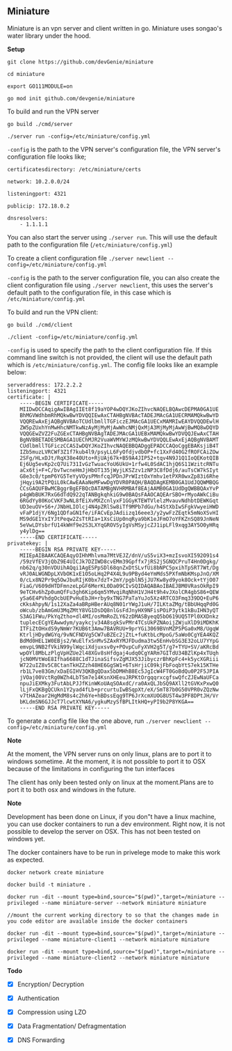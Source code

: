 ## Miniature ##

Miniature is an vpn server and client written in go. Miniature uses songao's water library under the hood.

**Setup**

``` 
git clone https://github.com/devGenie/miniature

cd miniature 

export GO111MODULE=on 

go mod init github.com/devgenie/miniature

```

To build and run the VPN server

```
go build ./cmd/server

./server run -config=/etc/miniature/config.yml
```

`-config` is the path to the VPN server's configuration file, the VPN server's configuration file looks like;

```
certificatesdirectory: /etc/miniature/certs

network: 10.2.0.0/24

listeningport: 4321

publicip: 172.18.0.2

dnsresolvers:
    - 1.1.1.1
```

You can also start the server using `./server run`. This will use the default path to the configuration file (`/etc/miniature/config.yml`)

To create a client configuration file
`./server newclient --config=/etc/miniature/config.yml`

`-config` is the path to the server configuration file, you can also create the client configuration file using `./server newclient`, this uses the server's default path to the configuration file, in this case which is `/etc/miniature/config.yml`


To build and run the VPN client:

```
go build ./cmd/client

./client -config=/etc/miniature/config.yml
```

`-config` is used to specify the path to the  client configuration file. If this command line switch is not provided, the client will use the default path which is `/etc/miniature/config.yml`. The config file looks like an example below:

```
serveraddress: 172.2.2.2
listeningport: 4321
certificate: |
    -----BEGIN CERTIFICATE-----
    MIIDwDCCAqigAwIBAgIIEt8f19aYOP4wDQYJKoZIhvcNAQELBQAwcDEPMA0GA1UE
    BhMGVWdhbmRhMQkwBwYDVQQIEwAxCTAHBgNVBAcTADEJMAcGA1UECRMAMQkwBwYD
    VQQREwAxEjAQBgNVBAoTCUdlbmllTGFiczEJMAcGA1UECxMAMRIwEAYDVQQDEwlH
    ZW5pZUxhYnMwHhcNMTkwNzAyMjMyMjAwWhcNMjQxMjA3MjMyMjAwWjBwMQ8wDQYD
    VQQGEwZVZ2FuZGExCTAHBgNVBAgTADEJMAcGA1UEBxMAMQkwBwYDVQQJEwAxCTAH
    BgNVBBETADESMBAGA1UEChMJR2VuaWVMYWJzMQkwBwYDVQQLEwAxEjAQBgNVBAMT
    CUdlbmllTGFiczCCASIwDQYJKoZIhvcNAQEBBQADggEPADCCAQoCggEBAKsjiB4T
    IZb5muzLVRCWf3Z1f7kub4l9/psyLL6FyOfdjvdbOP+fc1XxFd40G2fROFCAiZOw
    2SFg/HLxDJt/RqX38e40Uto+RjUAj67k+B59A4JIP52+tqv4N9J1Q1IoQEKotQIB
    Ej6Ug5evKp2cQ7Ui731IvGzTwuacYoU6UkU+1rfw4L0SdAC1hjQ6S11WzitcRNTu
    aCx6tj+F+C/bvTwcneHmJjHbOT135jWyjLKSZzv1zNP3C8fDdj6/auTsCW7kSIyt
    G8e3c0/tpmP6YG5TeYyVOysPMnfcqJPDnJPrWIztOxYmhv1etPXR0wxZp83i6Rhe
    jHqyi9A2tPQiL0kCAwEAAaNeMFwwDgYDVR0PAQH/BAQDAgKEMB0GA1UdJQQWMBQG
    CCsGAQUFBwMCBggrBgEFBQcDATAMBgNVHRMBAf8EAjAAMB0GA1UdDgQWBBQAxYvP
    p4gWbBUK7RxG6dTdQ922qTANBgkqhkiG9w0BAQsFAAOCAQEArSBO+rMyoAWkCiBu
    6RGdYy80KoCVKF3wNL8fEiXvMXZcnlyxF1GGyKTEWTVlelzMvauvNdhbtDEWKGqt
    UD3euOV+S6+/JNbHLIOlcj4N4pZRlSw8iTf9MPb7dGu/h4StXbIwSFgkVwyeiHWD
    vFaP1djY/6Ng1QDfaGN1fe/iFACvEpJAdiizq16eee3/y2ywFzZEqtk5mNoXSvHI
    MS9dGE1YxIYJtPeqw2ZsTtRIa+1XsCiUp0nqRya9bK1eJFmO7oYFKZnSQ89JnNeN
    5eVwLDYsbrfU14kWHf9e2S3LXYqGROVSyIgVsMSyjcZJ1ipLFl9xqg3AY5O0yHRq
    y4ylDg==
    -----END CERTIFICATE-----
privatekey: |
    -----BEGIN RSA PRIVATE KEY-----
    MIIEpAIBAAKCAQEAqyOIHhMhlvma7MtVEJZ/dnV/uS5viX3+mzIsvoXI592O91s4
    /59zVfEV3jQbZ9E4UICJk7DZIWD8cvEMm39Gpffx7jRS2j5GNQCPruT4Hn0Dgkg/
    nb62q/g30nVDUihAQqi1AgESPpSDl68qnZxDtSLvfUi8bNPC5pxihTpSRT7Wt/Dg
    vRJ0ALWGNDpLXVbOK1xE1O5oLHq2P4X4L9u9PByd4eYmMds5PXfmNbKMspJnO/XM
    0/cLx8N2Pr9q5OwJbuRIjK0bx7dzT+2mY/pgblN5jJU7Kw8yd9yok8Ock+tYjO07
    FiaG/V609dHTDFmnzeLpGF6MerKL0Da09CIvSQIDAQABAoIBAEJBM0VRasOkRpI9
    9eTCHv6hZp0umQfFu3gh6Kip6qm5YMvqiRqNhH1VJH4t9h4vJXolCR4gbS86+QEW
    ySa6E4PVhdgOcbUEPvHuEbJH+rby9xTNG7PaTaYuJo5Xz4RTCO3Fmq339DQ+EuP6
    cKksAhpyN/1s12XaZa4aBRpHBerAUq8N01rYWgJ1uH/7ILKtaZMg/tBbUHqqPd0G
    oWcub/zbAmGmU3MqZMtY8VG1DsDQ8nlGsFdJnyHX9NFisPOiP3ytk1kBuIHN3yQT
    S3AG1FWu/PkYqZtho+dl4MI/osMmRoZLY62zDMASByeqQ5bO619UQ5TPl0XXDnkz
    tuplecECgYEAwwdym/yaykcjv34A8sgkSvPMr4TCsUkPZNAoijZWjuXlD9iMDKhK
    ITFiZtOHxdS9yNmWr7KUB6t3Amw7BAVRUU+9prYGi3069BVnMZP5PGa0xM8/UgqW
    KtrljHDydWGYq/9vNCFNDVg5CW7uBZEc2jZtL+fuKtbLcMpoG/5aWo0CgYEA4KQZ
    BdMd0HEL1W0EBjs2/WuElfxSnMvSZAxRYMJFDudma3tw5EnHvbSG3E32oLU7YYpG
    emvpL9NB2fVkiN99ylWqciXdjuxsv0y+POvpCuFyXVH2g5T/g7+TYU+SV/aKRcBd
    wpOYl8MbLzPlgVpHZUe2l48XGv8sHfdgaj4udq0CgYARm7GITdU34BZlKp4xTUqh
    jcN0MVtWoE8Ifha6688C1dTJinaSifsvZgMJX53JibyczrBhKpFc4+k5ycXGRiii
    W722uIZ8v5C8CtanTkHZZzh48HE6GgSW1+6TsHrjiC09kjFbFoqbYtS7ek15KTHe
    rb1L7ve83Gm/xDaEGIHV3QKBgQDax5bDMHhB8Ec5JgIcW4FT0GoBdQu0P2F5JPIA
    jVOaj00VctRg0WZh4LbTSm7e14KsnXHEeuJRPKtOrgqqrxcgfswQfcZJEwNaUFCa
    npuJiEXMky3FutAbLPJJfKinWKoUAqSOAxdC/ra0AxQLJbSQ9AXll2tGVKxPxwQ0
    lLjFxQKBgQCUkn1Y2yad4fLb+prcurtuIwBSqpXt/eX/SmT87b0G50VPR0vZQzNw
    v7tHAZear2HgMdM8s4c2h6Ye+hBDssEqg9TP6JrXcmXUOG8UST4w3PF8DPtJH/Vr
    bKLdmSN6GJJcT7lcwtXYNA6/ygkuMzySfBPLItkHQ+yPI9b2P8YKGA==
    -----END RSA PRIVATE KEY-----
```

To generate a config file like the one above, run `./server newclient --config=/etc/miniature/config.yml`

**Note**

At the moment, the VPN server runs on only linux, plans are to port it to windows sometime. At the moment, it is not possible to port it to OSX because of the limitations in configuring the tun interfaces

The client has only been tested only on linux at the moment.Plans are to port it to both osx and windows in the future.

**Note**

Development has been done on Linux, if you don"t have a linux machine, you can use docker containers to run a dev environment. Right now, it is not possible to develop the server on OSX. This has not been tested on windows yet.

The docker containers have to be run in privelege mode to make this work as expected.

```
docker network create miniature 

docker build -t miniature .

docker run -dit --mount type=bind,source="$(pwd)",target=/miniature --privileged --name miniature-server --network miniature miniature

//mount the current working directory to so that the changes made in you code editor are available inside the docker containers

docker run -dit --mount type=bind,source="$(pwd)",target=/miniature --privileged --name miniature-client1 --network miniature miniature

docker run -dit --mount type=bind,source="$(pwd)",target=/miniature --privileged --name miniature-client2 --network miniature miniature
```

**Todo**

- [x] Encryption/ Decryption

- [x] Authentication

- [x] Compression using LZO

- [x] Data Fragmentation/ Defragmentation

- [x] DNS Forwarding
